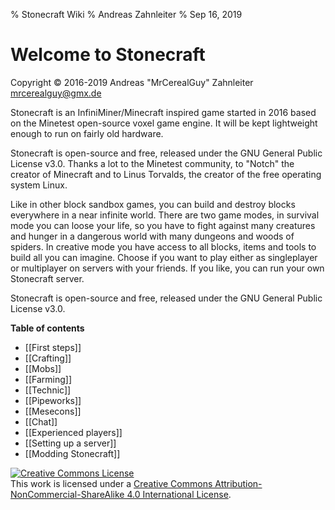% Stonecraft Wiki
% Andreas Zahnleiter
% Sep 16, 2019

# Welcome to Stonecraft

Copyright © 2016-2019 Andreas "MrCerealGuy" Zahnleiter [mrcerealguy@gmx.de](mailto:mrcerealguy@gmx.de)

Stonecraft is an InfiniMiner/Minecraft inspired game started in 2016 based on the Minetest open-source voxel game engine. It will be kept lightweight enough to run on fairly old hardware.

Stonecraft is open-source and free, released under the GNU General Public License v3.0. Thanks a lot to the Minetest community, to "Notch" the creator of Minecraft and to Linus Torvalds, the creator of the free operating system Linux.

Like in other block sandbox games, you can build and destroy blocks everywhere in a near infinite world. There are two game modes, in survival mode you can loose your life, so you have to fight against many creatures and hunger in a dangerous world with many dungeons and woods of spiders. In creative mode you have access to all blocks, items and tools to build all you can imagine. Choose if you want to play either as singleplayer or multiplayer on servers with your friends. If you like, you can run your own Stonecraft server.

Stonecraft is open-source and free, released under the GNU General Public License v3.0.

**Table of contents**

- [[First steps]]
- [[Crafting]]
- [[Mobs]]
- [[Farming]]
- [[Technic]]
- [[Pipeworks]]
- [[Mesecons]]
- [[Chat]]
- [[Experienced players]]
- [[Setting up a server]]
- [[Modding Stonecraft]]

[![Creative Commons License](https://i.creativecommons.org/l/by-nc-sa/4.0/80x15.png)](http://creativecommons.org/licenses/by-nc-sa/4.0/)  
This work is licensed under a [Creative Commons Attribution-NonCommercial-ShareAlike 4.0 International License](http://creativecommons.org/licenses/by-nc-sa/4.0/).
